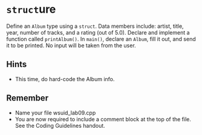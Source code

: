 # `struct`ure
Define an `Album` type using a `struct`. Data members include: artist, title, year, number of tracks, and a
rating (out of 5.0). Declare and implement a function called `printAlbum()`. In `main()`, declare an `Album`,
fill it out, and send it to be printed. No input will be taken from the user.

## Hints
- This time, do hard-code the Album info.

## Remember
- Name your file wsuid\_lab09.cpp
- You are now required to include a comment block at the top of the file. See the Coding Guidelines handout.
